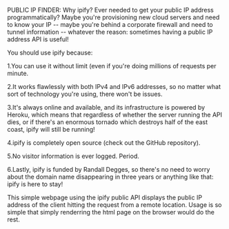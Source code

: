 PUBLIC IP FINDER:
Why ipify?
Ever needed to get your public IP address programmatically?
Maybe you're provisioning new cloud servers and need to know your IP -- maybe you're behind a corporate firewall and need to tunnel information -- whatever the reason: sometimes having a public IP address API is useful!

You should use ipify because:

1.You can use it without limit (even if you're doing millions of requests per minute.

2.It works flawlessly with both IPv4 and IPv6 addresses, so no matter what sort of technology you're using, there won't be issues.

3.It's always online and available, and its infrastructure is powered by Heroku, which means that regardless of whether the server running the API dies, or if there's an enormous tornado which destroys half of the east coast, ipify will still be running!

4.ipify is completely open source (check out the GitHub repository).

5.No visitor information is ever logged. Period.

6.Lastly, ipify is funded by Randall Degges, so there's no need to worry about the domain name disappearing in three years or anything like that: ipify is here to stay!
 
 This simple webpage using the ipify public API displays the public IP address of the client hitting the request from a remote location.
 Usage is so simple that simply renderring the html page on the browser would do the rest.
